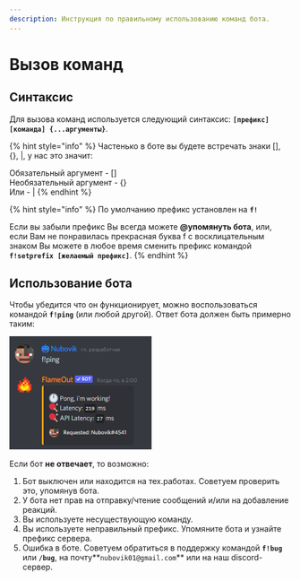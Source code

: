 ```yaml
---
description: Инструкция по правильному использованию команд бота.
---
```


# Вызов команд

## Синтаксис

Для вызова команд используется следующий синтаксис: **`[префикс][команда] {...аргументы}`**.

{% hint style="info" %}
Частенько в боте вы будете встречать знаки \[], {}, |, у нас это значит:

Обязательный аргумент - \[]\
Необязательный аргумент - {}\
Или - |
{% endhint %}

{% hint style="info" %}
По умолчанию префикс установлен на **`f!`**

Если вы забыли префикс Вы всегда можете **@упомянуть бота**, или, если Вам не понравилась прекрасная буква f с восклицательным знаком Вы можете в любое время сменить префикс командой **`f!setprefix [желаемый префикс]`**.
{% endhint %}

## Использование бота

Чтобы убедится что он функционирует, можно воспользоваться командой **`f!ping`** (или любой другой). Ответ бота должен быть примерно таким:

![](<../.gitbook/assets/image (201).png>)

Если бот **не отвечает**, то возможно:

1. Бот выключен или находится на тех.работах. Советуем проверить это, упомянув бота.
2. У бота нет прав на отправку/чтение сообщений и/или на добавление реакций.
3. Вы используете несуществующую команду.
4. Вы используете неправильный префикс. Упомяните бота и узнайте префикс сервера.
5. Ошибка в боте. Советуем обратиться в поддержку командой **`f!bug`** или **`/bug`**, на почту**`nubovik01@gmail.com`** или на наш discord-сервер.

